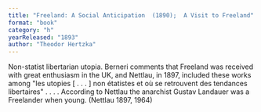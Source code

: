 ```yaml
---
title: "Freeland: A Social Anticipation  (1890);  A Visit to Freeland"
format: "book"
category: "h"
yearReleased: "1893"
author: "Theodor Hertzka"
---
```

Non-statist libertarian utopia. Berneri comments  that Freeland was received with great enthusiasm in the UK, and Nettlau,  in 1897, included these works among "les utopies [ . . . ] non étatistes et où  se retrouvent des tendances libertaires" . . . . According to Nettlau the  anarchist Gustav Landauer was a Freelander when young. (Nettlau 1897, 1964)